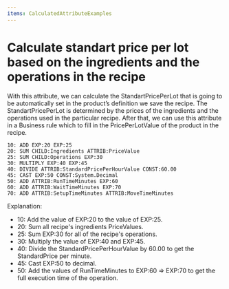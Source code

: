 ```yaml
---
items: CalculatedAttributeExamples
---
```


# Calculate standart price per lot based on the ingredients and the operations in the recipe

With this attribute, we can calculate the StandartPricePerLot that is going to be automatically set in the  product’s definition we save the recipe. The StandartPricePerLot is  determined by the prices of the ingredients and the operations used in  the particular recipe. After that, we can use this attribute in a Business rule which to fill in the PricePerLotValue of the product in the recipe.



```
10: ADD EXP:20 EXP:25                 
20: SUM CHILD:Ingredients ATTRIB:PriceValue     
25: SUM CHILD:Operations EXP:30         
30: MULTIPLY EXP:40 EXP:45        
40: DIVIDE ATTRIB:StandardPricePerHourValue CONST:60.00   
45: CAST EXP:50 CONST:System.Decimal
50: ADD ATTRIB:RunTimeMinutes EXP:60 
60: ADD ATTRIB:WaitTimeMinutes EXP:70        
70: ADD ATTRIB:SetupTimeMinutes ATTRIB:MoveTimeMinutes
```




Explanation:

- 10: Add the value of EXP:20 to the value of EXP:25.
- 20: Sum all recipe's ingredients PriceValues.
- 25: Sum EXP:30 for all of the recipe's operations.
- 30: Multiply the value of EXP:40 and EXP:45.
- 40: Divide the StandardPricePerHourValue by 60.00 to get the StandardPrice per minute.
- 45: Cast EXP:50 to decimal.
- 50: Add the values of RunTimeMinutes to EXP:60 => EXP:70 to get the full execution time of the operation.

